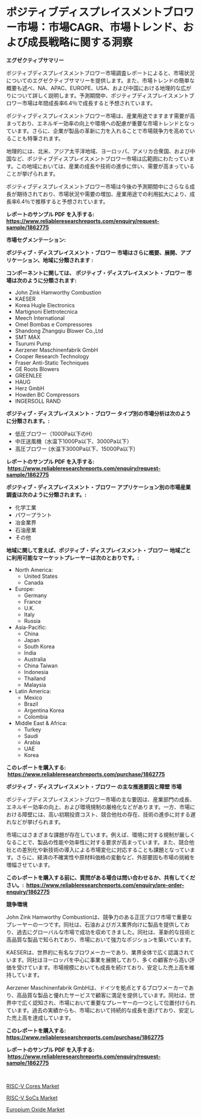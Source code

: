 <p><h1>ポジティブディスプレイスメントブロワー市場：市場CAGR、市場トレンド、および成長戦略に関する洞察</h1></p><p><strong>エグゼクティブサマリー</strong></p>
<p><p>ポジティブディスプレイスメントブロワー市場調査レポートによると、市場状況についてのエグゼクティブサマリーを提供します。また、市場トレンドの簡単な概要も述べ、NA、APAC、EUROPE、USA、および中国における地理的な広がりについて詳しく説明します。予測期間中、ポジティブディスプレイスメントブロワー市場は年間成長率6.4％で成長すると予想されています。</p><p>ポジティブディスプレイスメントブロワー市場は、産業用途でますます需要が高まっており、エネルギー効率の向上や環境への配慮が重要な市場トレンドとなっています。さらに、企業が製品の革新に力を入れることで市場競争力を高めていることも特筆されます。</p><p>地理的には、北米、アジア太平洋地域、ヨーロッパ、アメリカ合衆国、および中国など、ポジティブディスプレイスメントブロワー市場は広範囲にわたっています。この地域においては、産業の成長や技術の進歩に伴い、需要が高まっていることが挙げられます。</p><p>ポジティブディスプレイスメントブロワー市場は今後の予測期間中にさらなる成長が期待されており、市場状況や需要の増加、産業用途での利用拡大により、成長率6.4％で推移すると予想されています。</p></p>
<p><strong>レポートのサンプル PDF を入手する: <a href="https://www.reliableresearchreports.com/enquiry/request-sample/1862775">https://www.reliableresearchreports.com/enquiry/request-sample/1862775</a></strong></p>
<p><strong>市場セグメンテーション:</strong></p>
<p><strong> ポジティブ・ディスプレイスメント・ブロワー 市場はさらに概要、展開、アプリケーション、地域に分類されます :</strong></p>
<p><strong>コンポーネントに関しては、 ポジティブ・ディスプレイスメント・ブロワー 市場は次のように分類されます: &nbsp;</strong></p>
<p><ul><li>John Zink Hamworthy Combustion</li><li>KAESER</li><li>Korea Hugle Electronics</li><li>Martignoni Elettrotecnica</li><li>Meech International</li><li>Omel Bombas e Compressores</li><li>Shandong Zhangqiu Blower Co.,Ltd</li><li>SMT MAX</li><li>Tsurumi Pump</li><li>Aerzener Maschinenfabrik GmbH</li><li>Cooper Research Technology</li><li>Fraser Anti-Static Techniques</li><li>GE Roots Blowers</li><li>GREENLEE</li><li>HAUG</li><li>Herz GmbH</li><li>Howden BC Compressors</li><li>INGERSOLL RAND</li></ul></p>
<p><strong> ポジティブ・ディスプレイスメント・ブロワー タイプ別の市場分析は次のように分類されます。:</strong></p>
<p><ul><li>低圧ブロワー（1000Pa以下のH）</li><li>中圧送風機（水温下1000Pa以下、3000Pa以下）</li><li>高圧ブロワー (水温下3000Pa以下、15000Pa以下)</li></ul></p>
<p><strong>レポートのサンプル PDF を入手する: &nbsp;<a href="https://www.reliableresearchreports.com/enquiry/request-sample/1862775">https://www.reliableresearchreports.com/enquiry/request-sample/1862775</a></strong></p>
<p><strong> ポジティブ・ディスプレイスメント・ブロワー アプリケーション別の市場産業調査は次のように分類されます。:</strong></p>
<p><ul><li>化学工業</li><li>パワープラント</li><li>冶金業界</li><li>石油産業</li><li>その他</li></ul></p>
<p><strong>地域に関して言えば、ポジティブ・ディスプレイスメント・ブロワー 地域ごとに利用可能なマーケットプレーヤーは次のとおりです。:</strong></p>
<p><ul>
    <li>
        North America:
        <ul>
            <li>United States</li>
            <li>Canada</li>
        </ul>
    </li>
    <li>
        Europe:
        <ul>
            <li>Germany</li>
            <li>France</li>
            <li>U.K.</li>
            <li>Italy</li>
            <li>Russia</li>
        </ul>
    </li>
    <li>
        Asia-Pacific:
        <ul>
            <li>China</li>
            <li>Japan</li>
            <li>South Korea</li>
            <li>India</li>
            <li>Australia</li>
            <li>China Taiwan</li>
            <li>Indonesia</li>
            <li>Thailand</li>
            <li>Malaysia</li>
        </ul>
    </li>
    <li>
        Latin America:
        <ul>
            <li>Mexico</li>
            <li>Brazil</li>
            <li>Argentina Korea</li>
            <li>Colombia</li>
        </ul>
    </li>
    <li>
        Middle East & Africa:
        <ul>
            <li>Turkey</li>
            <li>Saudi</li>
            <li>Arabia</li>
            <li>UAE</li>
            <li>Korea</li>
        </ul>
    </li>
    </ul></p>
<p><strong>このレポートを購入する: &nbsp;<a href="https://www.reliableresearchreports.com/purchase/1862775">https://www.reliableresearchreports.com/purchase/1862775</a></strong></p>
<p><strong>ポジティブ・ディスプレイスメント・ブロワー の主な推進要因と障壁 市場</strong></p>
<p><p>ポジティブディスプレイスメントブロワー市場の主な要因は、産業部門の成長、エネルギー効率の向上、および環境規制の厳格化などがあります。一方、市場における障壁には、高い初期投資コスト、競合他社の存在、技術の進歩に対する遅れなどが挙げられます。</p><p>市場にはさまざまな課題が存在しています。例えば、環境に対する規制が厳しくなることで、製品の性能や効率性に対する要求が高まっています。また、競合他社との差別化や新技術の導入による市場変化に対応することも課題となっています。さらに、経済の不確実性や原材料価格の変動など、外部要因も市場の挑戦を増幅させています。</p></p>
<p><strong>このレポートを購入する前に、質問がある場合は問い合わせるか、共有してください。:&nbsp; <a href="https://www.reliableresearchreports.com/enquiry/pre-order-enquiry/1862775">https://www.reliableresearchreports.com/enquiry/pre-order-enquiry/1862775</a></strong></p>
<p><strong>競争環境</strong></p>
<p><p>John Zink Hamworthy Combustionは、競争力のある正圧ブロワ市場で重要なプレーヤーの一つです。同社は、石油およびガス業界向けに製品を提供しており、過去にグローバルな市場で成功を収めてきました。同社は、革新的な技術と高品質な製品で知られており、市場において強力なポジションを築いています。</p><p>KAESERは、世界的に有名なブロワメーカーであり、業界全体で広く認識されています。同社はヨーロッパを中心に事業を展開しており、多くの顧客から高い評価を受けています。市場規模においても成長を続けており、安定した売上高を維持しています。</p><p>Aerzener Maschinenfabrik GmbHは、ドイツを拠点とするブロワメーカーであり、高品質な製品と優れたサービスで顧客に満足を提供しています。同社は、世界中で広く認知され、市場において重要なプレーヤーの一つとして位置付けられています。過去の実績からも、市場において持続的な成長を遂げており、安定した売上高を達成しています。</p></p>
<p><strong>このレポートを購入する: &nbsp; <a href="https://www.reliableresearchreports.com/purchase/1862775">https://www.reliableresearchreports.com/purchase/1862775</a></strong></p>
<p><strong>レポートのサンプル PDF を入手する: &nbsp;<a href="https://www.reliableresearchreports.com/enquiry/request-sample/1862775">https://www.reliableresearchreports.com/enquiry/request-sample/1862775</a></strong><strong></strong></p>
<p>&nbsp;</p>
<p><p><a href="https://view.publitas.com/reportprime-1/risc-v-cores-market-research-report-unlocks-analysis-on-the-market-financial-status-market-size-and-market-revenue-upto-2031/">RISC-V Cores Market</a></p><p><a href="https://view.publitas.com/reportprime-1/risc-v-socs-market-size-growth-outlook-from-2024-to-2031-projecting-at-markets-trends-analysis-by-application-regional-outlook-and-revenue/">RISC-V SoCs Market</a></p><p><a href="https://github.com/kathiaseamanalvaradovlprc2h/Market-Research-Report-List-1/blob/main/europium-oxide-market.md">Europium Oxide Market</a></p></p>